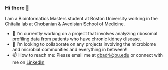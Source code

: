 ### Hi there 👋

<!--
<!-- **dhatribadri/dhatribadri** is a ✨ _special_ ✨ repository because its `README.md` (this file) appears on your GitHub profile.-->

I am a Bioinformatics Masters student at Boston University working in the Chitalia lab at Chobanian & Avedisian School of Medicine. 

- 🔭 I’m currently working on a project that involves analyzing ribosomal profiling data from patients who have chronic kidney disease. 
- 👯 I’m looking to collaborate on any projects involving the microbiome and microbial communities and everything in between!
- 📫 How to reach me: Please email me at dbadri@bu.edu or connect with me on [LinkedIn](https://www.linkedin.com/in/dhatri-badri-14b3a522a/)

